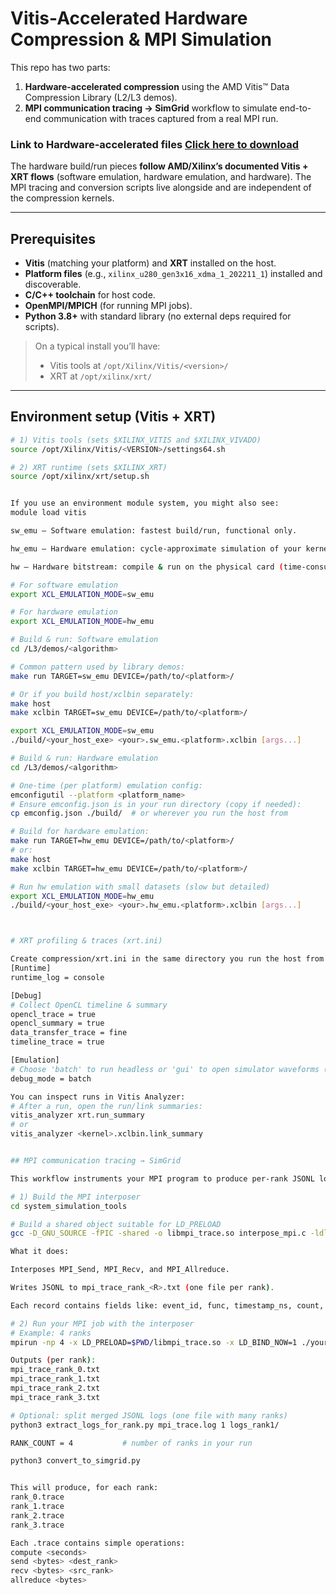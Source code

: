 # Vitis-Accelerated Hardware Compression & MPI Simulation

This repo has two parts:

1) **Hardware-accelerated compression** using the AMD Vitis™ Data Compression Library (L2/L3 demos).  
2) **MPI communication tracing → SimGrid** workflow to simulate end-to-end communication with traces captured from a real MPI run.

### Link to Hardware-accelerated files [Click here to download](https://drive.google.com/file/d/1tE3bS2hZoHN-gbjuv16H0iMI9eLesWgz/view?usp=drive_link)

The hardware build/run pieces **follow AMD/Xilinx’s documented Vitis + XRT flows** (software emulation, hardware emulation, and hardware). The MPI tracing and conversion scripts live alongside and are independent of the compression kernels.

---

## Prerequisites

- **Vitis** (matching your platform) and **XRT** installed on the host.
- **Platform files** (e.g., `xilinx_u280_gen3x16_xdma_1_202211_1`) installed and discoverable.
- **C/C++ toolchain** for host code.
- **OpenMPI/MPICH** (for running MPI jobs).
- **Python 3.8+** with standard library (no external deps required for scripts).

> On a typical install you’ll have:
>
> - Vitis tools at `/opt/Xilinx/Vitis/<version>/`
> - XRT at `/opt/xilinx/xrt/`

---

## Environment setup (Vitis + XRT)

```bash
# 1) Vitis tools (sets $XILINX_VITIS and $XILINX_VIVADO)
source /opt/Xilinx/Vitis/<VERSION>/settings64.sh

# 2) XRT runtime (sets $XILINX_XRT)
source /opt/xilinx/xrt/setup.sh


If you use an environment module system, you might also see:
module load vitis

sw_emu — Software emulation: fastest build/run, functional only.

hw_emu — Hardware emulation: cycle-approximate simulation of your kernel; much slower; recommended to use small datasets.

hw — Hardware bitstream: compile & run on the physical card (time-consuming build).

# For software emulation
export XCL_EMULATION_MODE=sw_emu

# For hardware emulation
export XCL_EMULATION_MODE=hw_emu

# Build & run: Software emulation
cd /L3/demos/<algorithm>

# Common pattern used by library demos:
make run TARGET=sw_emu DEVICE=/path/to/<platform>/

# Or if you build host/xclbin separately:
make host
make xclbin TARGET=sw_emu DEVICE=/path/to/<platform>/

export XCL_EMULATION_MODE=sw_emu
./build/<your_host_exe> <your>.sw_emu.<platform>.xclbin [args...]

# Build & run: Hardware emulation
cd /L3/demos/<algorithm>

# One-time (per platform) emulation config:
emconfigutil --platform <platform_name>
# Ensure emconfig.json is in your run directory (copy if needed):
cp emconfig.json ./build/  # or wherever you run the host from

# Build for hardware emulation:
make run TARGET=hw_emu DEVICE=/path/to/<platform>/
# or:
make host
make xclbin TARGET=hw_emu DEVICE=/path/to/<platform>/

# Run hw emulation with small datasets (slow but detailed)
export XCL_EMULATION_MODE=hw_emu
./build/<your_host_exe> <your>.hw_emu.<platform>.xclbin [args...]



# XRT profiling & traces (xrt.ini)

Create compression/xrt.ini in the same directory you run the host from (or point to it with XRT_INI_PATH):
[Runtime]
runtime_log = console

[Debug]
# Collect OpenCL timeline & summary
opencl_trace = true
opencl_summary = true
data_transfer_trace = fine
timeline_trace = true

[Emulation]
# Choose 'batch' to run headless or 'gui' to open simulator waveforms (hw_emu)
debug_mode = batch

You can inspect runs in Vitis Analyzer:
# After a run, open the run/link summaries:
vitis_analyzer xrt.run_summary
# or
vitis_analyzer <kernel>.xclbin.link_summary


## MPI communication tracing → SimGrid

This workflow instruments your MPI program to produce per-rank JSONL logs of key MPI calls, then converts those logs into SimGrid trace scripts.

# 1) Build the MPI interposer
cd system_simulation_tools

# Build a shared object suitable for LD_PRELOAD
gcc -D_GNU_SOURCE -fPIC -shared -o libmpi_trace.so interpose_mpi.c -ldl

What it does:

Interposes MPI_Send, MPI_Recv, and MPI_Allreduce.

Writes JSONL to mpi_trace_rank_<R>.txt (one file per rank).

Each record contains fields like: event_id, func, timestamp_ns, count, datatype, bytes, src, dest, direction, tag, op, comm_size, rank, and a hex dump of data.

# 2) Run your MPI job with the interposer
# Example: 4 ranks
mpirun -np 4 -x LD_PRELOAD=$PWD/libmpi_trace.so -x LD_BIND_NOW=1 ./your_mpi_program [args...]

Outputs (per rank):
mpi_trace_rank_0.txt
mpi_trace_rank_1.txt
mpi_trace_rank_2.txt
mpi_trace_rank_3.txt

# Optional: split merged JSONL logs (one file with many ranks)
python3 extract_logs_for_rank.py mpi_trace.log 1 logs_rank1/

RANK_COUNT = 4           # number of ranks in your run

python3 convert_to_simgrid.py


This will produce, for each rank:
rank_0.trace
rank_1.trace
rank_2.trace
rank_3.trace

Each .trace contains simple operations:
compute <seconds>
send <bytes> <dest_rank>
recv <bytes> <src_rank>
allreduce <bytes>


